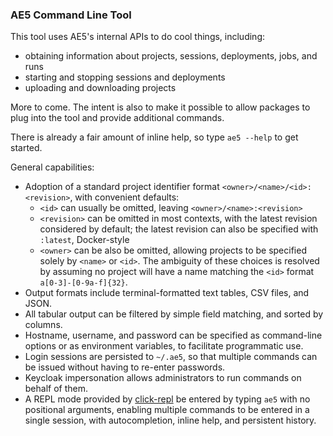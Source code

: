 ### AE5 Command Line Tool

This tool uses AE5's internal APIs to do cool things, including:

- obtaining information about projects, sessions, deployments, jobs, and runs
- starting and stopping sessions and deployments
- uploading and downloading projects

More to come. The intent is also to make it possible to allow packages to plug into the tool and provide additional commands.

There is already a fair amount of inline help, so type `ae5 --help` to get started.

General capabilities:

- Adoption of a standard project identifier format `<owner>/<name>/<id>:<revision>`, with convenient defaults:
	- `<id>` can usually be omitted, leaving `<owner>/<name>:<revision>`
	- `<revision>` can be omitted in most contexts, with the latest revision considered by default; the latest revision can also be specified with `:latest`, Docker-style
	- `<owner>` can be also be omitted, allowing projects to be specified solely by `<name>` or `<id>`. The ambiguity of these choices is resolved by assuming no project will have a name matching the `<id>` format `a[0-3]-[0-9a-f]{32}`. 
- Output formats include terminal-formatted text tables, CSV files, and JSON.
- All tabular output can be filtered by simple field matching, and sorted by columns.
- Hostname, username, and password can be specified as command-line options or as environment variables, to facilitate programmatic use.
- Login sessions are persisted to `~/.ae5`, so that multiple commands can be issued without having to re-enter passwords.
- Keycloak impersonation allows administrators to run commands on behalf of them.
- A REPL mode provided by [click-repl](https://github.com/click-contrib/click-repl) be entered by typing `ae5` with no positional arguments, enabling multiple commands to be entered in a single session, with autocompletion, inline help, and persistent history.
